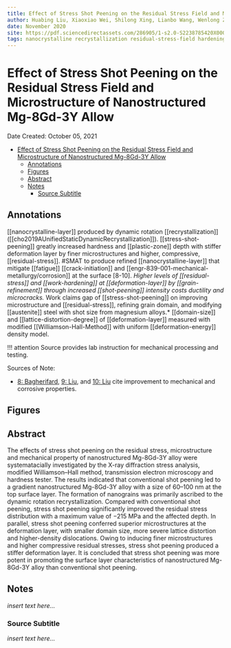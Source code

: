 ```yaml
---
title: Effect of Stress Shot Peening on the Residual Stress Field and Microstructure of Nanostructured Mg-8Gd-3Y Alloy
author: Huabing Liu, Xiaoxiao Wei, Shilong Xing, Lianbo Wang, Wenlong Zhu, Chuanhai Jiang, Vincent Ji, Ke Zhan
date: November 2020
site: https://pdf.sciencedirectassets.com/286905/1-s2.0-S2238785420X00081/1-s2.0-S2238785420320524/main.pdf?X-Amz-Security-Token=IQoJb3JpZ2luX2VjEOn%2F%2F%2F%2F%2F%2F%2F%2F%2F%2FwEaCXVzLWVhc3QtMSJGMEQCIF9BPwUyGzuWa2wGBk37pVjcm68%2Bq%2F3qArg3DjqHJgvGAiBxQJz0ZGAAhaApGMD25KmknmmwOyPeGaO93tU5OfDAaSr6AwhiEAQaDDA1OTAwMzU0Njg2NSIMuwOEmmXFzz6RBjCcKtcDr3IgmTQTx65HAWjVNo6aefmZDTMM1zVmogA7x0jW8zDHTQElKJ9JvD3k6XdbNB0MFFKyRuu0GIYCxQ0xcSh3TfYoqsAmHzCrMbkV1z8r1AcGWAx1VFGZdxKtBvaUAlhJSlT4rxQxUg0Gf8j5LBuWLf%2BCravpXBfTo0dh1j0wcn1rIr3l7PXJPSUX9s5b%2B7eUryu91wKbKuaMVobRxqbM4Io4deyCt2ZC9v1hIUdVhQJIEpg4Wwb2NwsY7fjInVfGozC31E%2BBc3M%2Fm%2FRZuhbrLn5S1r7vQJbjk5e4TXJG2SMqKiny3mzn%2FidIuFxV%2FAbzdZNtylWdzC7TTSZ6CGo%2FEhuykYlNKFtoQXjjkXg4wO1Rj4Ffau%2FK0IUFK7q2EUj1QjIgy%2FIM%2BpUqz41ieLqwkj2Cuh6v4u%2Be2MC1pbj4HFrmT%2FEhL7sznMaxyB39NF%2FX2ilBdA1ifqrkS379MKv1gXPxk%2BPCs7hWKUmYXIUXNzrm9kDHEsnJ4JnqvXeaMgF%2BfcYsK3nt%2B%2B1MMuHeCo7KeqHOzUyuPdTEahJoYn6liTDgBb%2BT6q9qGV8kiK3Myl0dOojATl0Oeaufj3wWsEa2rDBoSuM6%2FInBeC6DmVdnT6zkM6S4DyL8MNX%2B8YoGOqYBfqJjzdsCAW4x1Cx%2BNz%2FQFvCyrxyZKi4UIlh8VxJkdzbTvK1snf%2BpknAflXgwqEQ4S0JfgZ8znj7IkvC6x15l3Ebn%2Bor5vT7J08507O%2FZ1s2smxublVt4TftpN0eBksTvYxhpn1tkyRH3Od0jpdSWHxhp7nMLWMtMRAiV34sewgPXmHMfazv3H1H2rJGgU7R%2FVpCnnJuZCDZKH%2FxuTm9aNzZd3OoD0g%3D%3D&X-Amz-Algorithm=AWS4-HMAC-SHA256&X-Amz-Date=20211005T175810Z&X-Amz-SignedHeaders=host&X-Amz-Expires=300&X-Amz-Credential=ASIAQ3PHCVTYW2Z6TUR6%2F20211005%2Fus-east-1%2Fs3%2Faws4_request&X-Amz-Signature=b32729b98a48771f841f35e876143608e5524ded5da8834c316db92f33e47606&hash=d1bb9072ac7cabc13307ddd6718dbf8ce232b95f096ac7fa988c6a5d48d1b4a8&host=68042c943591013ac2b2430a89b270f6af2c76d8dfd086a07176afe7c76c2c61&pii=S2238785420320524&tid=spdf-f2884a0c-6a47-4b76-97d4-030b96dd02f4&sid=e7589dc31e46c54b49285037024faf19cddcgxrqa&type=client
tags: nanocrystalline recrystallization residual-stress-field hardening stress-shot-peening steel magnesium experimental-model
---
```

<script type="text/javascript"
        src="https://cdnjs.cloudflare.com/ajax/libs/mathjax/2.7.0/MathJax.js?config=TeX-AMS_CHTML">
</script>
<script type="text/x-mathjax-config">
	MathJax.Ajax.config.path["Extra"] = "https://jmanthony3.github.io/Codes/MathJax/extensions/TeX",
	MathJax.Hub.Config({
		TeX: {
			equationNumbers: {
				autoNumber: "AMS"
			},
			extensions: [
				"[Extra]/Taylor.js",
				"[Extra]/NumericalMethods.js"
			]
		},
		tex2jax: {
			inlineMath: [["$", "$"], ["\\(", "\\)"]],
			blockMath: [["$$", "$$"], ["\\[", "\\]"]],
		},
});
</script>
<!-- %%%%%%%% Document Metadata %%%%%%%% -->
# Effect of Stress Shot Peening on the Residual Stress Field and Microstructure of Nanostructured Mg-8Gd-3Y Allow

Date Created: October 05, 2021

- [Effect of Stress Shot Peening on the Residual Stress Field and Microstructure of Nanostructured Mg-8Gd-3Y Allow](#effect-of-stress-shot-peening-on-the-residual-stress-field-and-microstructure-of-nanostructured-mg-8gd-3y-allow)
	- [Annotations](#annotations)
	- [Figures](#figures)
	- [Abstract](#abstract)
	- [Notes](#notes)
		- [Source Subtitle](#source-subtitle)
<!-- %%%%%%%%%%%%%%%%%%%%%%%%%%%%%% -->





<!-- START WRITING BELOW -->





<!-- %%%%%%%%%%%%%%%%%%%%%%%%%%%%%% -->
## Annotations
[[nanocrystalline-layer]] produced by dynamic rotation [[recrystallization]] ([[cho2019AUnifiedStaticDynamicRecrystallization]]). [[stress-shot-peening]] greatly increased hardness and [[plastic-zone]] depth with stiffer deformation layer by finer microstructures and higher, compressive, [[residual-stress]]. #SMAT to produce refined [[nanocrystalline-layer]] that mitigate [[fatigue]] [[crack-initiation]] and [[engr-839-001-mechanical-metallurgy/corrosion]] at the surface [8-10]. *Higher levels of [[residual-stress]] and [[work-hardening]] at [[deformation-layer]] by [[grain-refinement]] through increased [[shot-peening]] intensity costs ductility and microcracks.* Work claims gap of [[stress-shot-peening]] on improving microstructure and [[residual-stress]], refining grain domain, and modifying [[austenite]] steel with shot size from magnesium alloys.* [[domain-size]] and [[lattice-distortion-degree]] of [[deformation-layer]] measured with modified [[Williamson-Hall-Method]] with uniform [[deformation-energy]] density model.

!!! attention Source provides lab instruction for mechanical processing and testing.

Sources of Note:
- [8: Bagherifard](https://www.sciencedirect.com/science/article/pii/S174270611730716X), [9: Liu](https://www.sciencedirect.com/science/article/pii/S0925838818330032), and [10: Liu](https://www.sciencedirect.com/science/article/pii/S1044580319315499) cite improvement to mechanical and corrosive properties.

## Figures

## Abstract
The effects of stress shot peening on the residual stress, microstructure and mechanical property of nanostructured Mg-8Gd-3Y alloy were systematacially investigated by the X-ray diffraction stress analysis, modified Williamson–Hall method, transmission electron microscopy and hardness tester. The results indicated that conventional shot peening led to a gradient nanostructured Mg-8Gd-3Y alloy with a size of 60–100 nm at the top surface layer. The formation of nanograins was primarily ascribed to the dynamic rotation recrystallization. Compared with conventional shot peening, stress shot peening significantly improved the residual stress distribution with a maximum value of −215 MPa and the affected depth. In parallel, stress shot peening conferred superior microstructures at the deformation layer, with smaller domain size, more severe lattice distortion and higher-density dislocations. Owing to inducing finer microstructures and higher compressive residual stresses, stress shot peening produced a stiffer deformation layer. It is concluded that stress shot peening was more potent in promoting the surface layer characteristics of nanostructured Mg-8Gd-3Y alloy than conventional shot peening.

## Notes
*insert text here$\dots$*

### Source Subtitle
*insert text here$\dots$*
<!-- %%%%%%%%%%%%%%%%%%%%%%%%%%%%%% -->





<!-- %%%%%%%% End Document %%%%%%%% -->